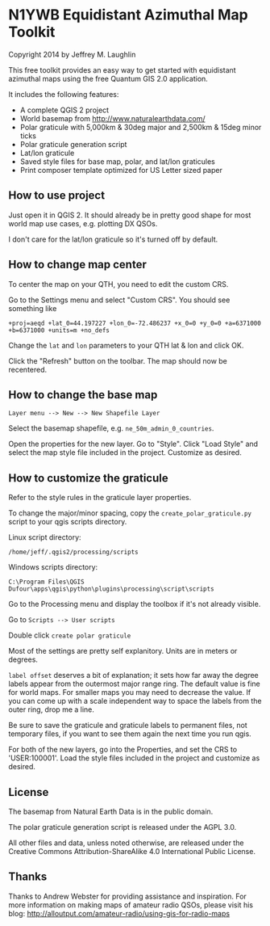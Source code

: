 # N1YWB Equidistant Azimuthal Map Toolkit #

Copyright 2014 by Jeffrey M. Laughlin

This free toolkit provides an easy way to get started with equidistant
azimuthal maps using the free Quantum GIS 2.0 application. 

It includes the following features:

* A complete QGIS 2 project
* World basemap from http://www.naturalearthdata.com/
* Polar graticule with 5,000km & 30deg major and 2,500km & 15deg minor ticks
* Polar graticule generation script
* Lat/lon graticule
* Saved style files for base map, polar, and lat/lon graticules
* Print composer template optimized for US Letter sized paper

## How to use project ##

Just open it in QGIS 2. It should already be in pretty good shape for most world map use
cases, e.g. plotting DX QSOs.

I don't care for the lat/lon graticule so it's turned off by default.

## How to change map center ##

To center the map on your QTH, you need to edit the custom CRS.

Go to the Settings menu and select "Custom CRS". You should see something like

    +proj=aeqd +lat_0=44.197227 +lon_0=-72.486237 +x_0=0 +y_0=0 +a=6371000 +b=6371000 +units=m +no_defs

Change the `lat` and `lon` parameters to your QTH lat & lon and click OK.

Click the "Refresh" button on the toolbar. The map should now be recentered.

## How to change the base map ##

`Layer menu --> New --> New Shapefile Layer`

Select the basemap shapefile, e.g. `ne_50m_admin_0_countries`.

Open the properties for the new layer. Go to "Style". Click "Load Style" and
select the map style file included in the project. Customize as desired.

## How to customize the graticule ##

Refer to the style rules in the graticule layer properties. 

To change the major/minor spacing, copy the `create_polar_graticule.py` script
to your qgis scripts directory.

Linux script directory:

    /home/jeff/.qgis2/processing/scripts

Windows scripts directory:

    C:\Program Files\QGIS Dufour\apps\qgis\python\plugins\processing\script\scripts

Go to the Processing menu and display the toolbox if it's not already visible.

Go to `Scripts --> User scripts`

Double click `create polar graticule`

Most of the settings are pretty self explanitory. Units are in meters or
degrees. 

`label offset` deserves a bit of explanation; it sets how far away the
degree labels appear from the outermost major range ring. The default value is
fine for world maps. For smaller maps you may need to decrease the value. If
you can come up with a scale independent way to space the labels from the outer
ring, drop me a line.

Be sure to save the graticule and graticule labels to permanent files, not
temporary files, if you want to see them again the next time you run qgis.

For both of the new layers, go into the Properties, and set the CRS to
'USER:100001'. Load the style files included in the project and customize as
desired.

## License ##

The basemap from Natural Earth Data is in the public domain.

The polar graticule generation script is released under the AGPL 3.0.

All other files and data, unless noted otherwise, are released under the
Creative Commons Attribution-ShareAlike 4.0 International Public License.

## Thanks ##

Thanks to Andrew Webster for providing assistance and inspiration. For more
information on making maps of amateur radio QSOs, please visit his blog:
http://alloutput.com/amateur-radio/using-gis-for-radio-maps

